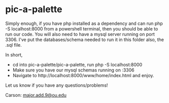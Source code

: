 # pic-a-palette

Simply enough, if you have php installed as a dependency and can run php -S localhost:8000 from a powershell terminal, then you should be able to run our code.
You will also need to have a mysql server running on port 3306.
I've put the databases/schema needed to run it in this folder also, the .sql file.

In short,
- cd into pic-a-palette/pic-a-palette, run php -S localhost:8000
- Make sure you have our mysql schemas running on :3306
- Navigate to http://localhost:8000/www/home/index.html and enjoy.


Let us know if you have any questions/problems!

Carson: major.add.9@ou.edu
